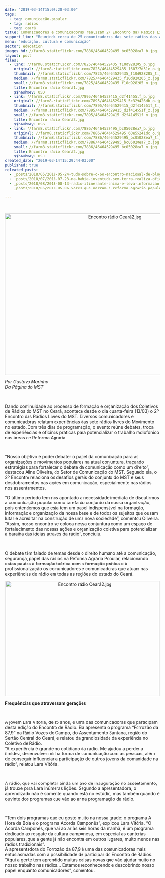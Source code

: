 ```yaml
---
date: "2019-03-14T15:09:28-03:00"
tags:
  - tag: comunicação-popular
  - tag: rádios
  - tag: ceará
title: Comunicadores e comunicadoras realizam 2º Encontro das Rádios Livres do MST no Ceará
support_line: "Reunindo cerca de 25 comunicadores das sete rádios das áreas de Reforma Agrária, Encontro debate os desafios e o papel das rádios do MST no estado"
menu: "educação, cultura e comunicação"
sector: education
images_hd: //farm8.staticflickr.com/7886/46464529495_bc05028ea7_b.jpg
layout: post
files:
  - link: //farm8.staticflickr.com/7825/46464529435_f10d928205_b.jpg
    original: //farm8.staticflickr.com/7825/46464529435_160727d51e_o.jpg
    thumbnail: //farm8.staticflickr.com/7825/46464529435_f10d928205_t.jpg
    medium: //farm8.staticflickr.com/7825/46464529435_f10d928205_z.jpg
    small: //farm8.staticflickr.com/7825/46464529435_f10d928205_n.jpg
    title: Encontro rádio Ceará1.jpg
    $$hashKey: 05D
  - link: //farm8.staticflickr.com/7895/46464529415_d2f414551f_b.jpg
    original: //farm8.staticflickr.com/7895/46464529415_5c329426db_o.jpg
    thumbnail: //farm8.staticflickr.com/7895/46464529415_d2f414551f_t.jpg
    medium: //farm8.staticflickr.com/7895/46464529415_d2f414551f_z.jpg
    small: //farm8.staticflickr.com/7895/46464529415_d2f414551f_n.jpg
    title: Encontro rádio Ceará3.jpg
    $$hashKey: 05G
  - link: //farm8.staticflickr.com/7886/46464529495_bc05028ea7_b.jpg
    original: //farm8.staticflickr.com/7886/46464529495_60e55241dc_o.jpg
    thumbnail: //farm8.staticflickr.com/7886/46464529495_bc05028ea7_t.jpg
    medium: //farm8.staticflickr.com/7886/46464529495_bc05028ea7_z.jpg
    small: //farm8.staticflickr.com/7886/46464529495_bc05028ea7_n.jpg
    title: Encontro rádio Ceará2.jpg
    $$hashKey: 05J
created_date: "2019-03-14T15:29:44-03:00"
published: true
releated_posts:
  - _posts/2018/05/2018-05-24-tudo-sobre-o-6o-encontro-nacional-de-blogueir-s-e-ativistas-digitais.md
  - _posts/2018/07/2018-07-23-na-bahia-juventude-sem-terra-realiza-oficina-de-comunicacao-popular.md
  - _posts/2018/08/2018-08-13-radio-itinerante-anima-e-leva-informacao-a-marcha-nacional-lula-livre.md
  - _posts/2018/05/2018-05-06-vozes-que-narram-a-reforma-agraria-popular.md

---
```

<p>&nbsp;</p>

<p style="text-align:center"><img alt="Encontro rádio Ceará2.jpg" height="525" src="//farm8.staticflickr.com/7886/46464529495_bc05028ea7_b.jpg" width="700" /></p>

<p><em>Por Gustavo Marinho<br />
Da P&aacute;gina do MST</em></p>

<p>&nbsp;</p>

<p>Dando continuidade ao processo de forma&ccedil;&atilde;o e organiza&ccedil;&atilde;o dos Coletivos de R&aacute;dios do MST no Cear&aacute;, acontece desde o dia quarta-feira (13/03) o 2&ordm; Encontro das R&aacute;dios Livres do MST. Diversos comunicadores e comunicadoras relatam experi&ecirc;ncias das sete r&aacute;dios livres do Movimento no estado. Com tr&ecirc;s dias de programa&ccedil;&atilde;o, o evento re&uacute;ne debates, troca de experi&ecirc;ncias e oficinas pr&aacute;ticas para potencializar o trabalho radiof&ocirc;nico nas &aacute;reas de Reforma Agr&aacute;ria.</p>

<p>&nbsp;</p>

<p>&ldquo;Nosso objetivo &eacute; poder debater o papel da comunica&ccedil;&atilde;o para as organiza&ccedil;&otilde;es e movimentos populares na atual conjuntura, tra&ccedil;ando estrat&eacute;gias para fortalecer o debate da comunica&ccedil;&atilde;o como um direito&rdquo;, destacou Aline Oliveira, do Setor de Comunica&ccedil;&atilde;o do MST. Segundo ela, o 2&ordm; Encontro relaciona os desafios gerais do conjunto do MST e seus desdobramentos nas a&ccedil;&otilde;es em comunica&ccedil;&atilde;o, especialmente nas r&aacute;dios nos assentamentos.</p>

<p>&ldquo;O &uacute;ltimo per&iacute;odo tem nos apontado a necessidade imediata de discutirmos a comunica&ccedil;&atilde;o popular como tarefa do conjunto da nossa organiza&ccedil;&atilde;o, pois entendemos que esta tem um papel indispens&aacute;vel na forma&ccedil;&atilde;o, informa&ccedil;&atilde;o e organiza&ccedil;&atilde;o da nossa base e de todos os sujeitos que ousam lutar e acreditar na constru&ccedil;&atilde;o de uma nova sociedade&rdquo;, comentou Oliveira. &ldquo;Assim, nosso encontro se coloca nessa conjuntura como um espa&ccedil;o de fortalecimento das nossas a&ccedil;&otilde;es e organiza&ccedil;&atilde;o coletiva para potencializar a batalha das ideias atrav&eacute;s da r&aacute;dio&rdquo;, concluiu.</p>

<p>&nbsp;</p>

<p>O debate t&ecirc;m falado de temas desde o direito humano at&eacute; a comunica&ccedil;&atilde;o, seguran&ccedil;a, papel das r&aacute;dios na Reforma Agr&aacute;ria Popular, relacionando estas pautas &agrave; forma&ccedil;&atilde;o te&oacute;rica com a forma&ccedil;&atilde;o pr&aacute;tica e &agrave; profissionaliza&ccedil;&atilde;o os comunicadores e comunicadoras que atuam nas experi&ecirc;ncias de r&aacute;dio em todas as regi&otilde;es do estado do Cear&aacute;.</p>

<p style="text-align:center"><img alt="Encontro rádio Ceará2.jpg" height="375" src="//farm8.staticflickr.com/7886/46464529495_bc05028ea7_b.jpg" width="500" /></p>

<p><strong>Frequ&ecirc;ncias que atravessam gera&ccedil;&otilde;es</strong></p>

<p>&nbsp;</p>

<p>A jovem Lara Vit&oacute;ria, de 15 anos, &eacute; uma das comunicadoras que participam desta edi&ccedil;&atilde;o do Encontro de R&aacute;dio. Ela apresenta o programa &ldquo;Forroz&atilde;o da 87,9&rdquo; na R&aacute;dio Vozes do Campo, do Assentamento Santana, regi&atilde;o do Sert&atilde;o Central do Cear&aacute;, e relatou da grandiosidade da experi&ecirc;ncia no Coletivo de R&aacute;dio.<br />
&ldquo;A experi&ecirc;ncia &eacute; grande no cotidiano da r&aacute;dio. Me ajudou a perder a timidez, desenvolver minha forma de comunica&ccedil;&atilde;o com as pessoas, al&eacute;m de conseguir influenciar a participa&ccedil;&atilde;o de outros jovens da comunidade na r&aacute;dio&rdquo;, relatou Lara Vit&oacute;ria.</p>

<p>&nbsp;</p>

<p>A r&aacute;dio, que vai completar ainda um ano de inaugura&ccedil;&atilde;o no assentamento, j&aacute; trouxe para Lara in&uacute;meras li&ccedil;&otilde;es. Segundo a apresentadora, o aprendizado n&atilde;o &eacute; somente quando est&aacute; no est&uacute;dio, mas tamb&eacute;m quando &eacute; ouvinte dos programas que v&atilde;o ao ar na programa&ccedil;&atilde;o da r&aacute;dio.</p>

<p>&nbsp;</p>

<p>&ldquo;Tem dois programas que eu gosto muito na nossa grade: o programa A Hora da Bola e o programa Acorda Campon&ecirc;s&rdquo;, explicou Lara Vit&oacute;ria. &ldquo;O Acorda Campon&ecirc;s, que vai ao ar &agrave;s seis horas da manh&atilde;, &eacute; um programa dedicado ao resgate da cultura camponesa, em especial as cantorias populares, que a gente j&aacute; n&atilde;o encontra em outros lugares, muito menos nas r&aacute;dios tradicionais&rdquo;.<br />
A apresentadora do Forroz&atilde;o da 87,9 &eacute; uma das comunicadoras mais entusiasmadas com a possibilidade de participar do Encontro de R&aacute;dios. &ldquo;Aqui a gente tem aprendido muitas coisas novas que v&atilde;o ajudar muito no nosso trabalho nas r&aacute;dios... Estamos reconhecendo e descobrindo nosso papel enquanto comunicadores&rdquo;, comentou.</p>

<p>&nbsp;</p>
